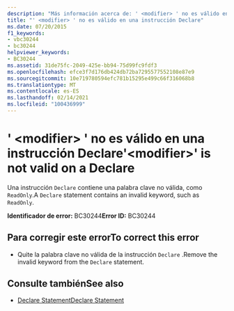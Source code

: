 ```yaml
---
description: "Más información acerca de: ' <modifier> ' no es válido en una instrucción Declare"
title: "' <modifier> ' no es válido en una instrucción Declare"
ms.date: 07/20/2015
f1_keywords:
- vbc30244
- bc30244
helpviewer_keywords:
- BC30244
ms.assetid: 31de75fc-2049-425e-bb94-75d99fc9fdf3
ms.openlocfilehash: efce3f7d176db424db72ba7295577552108e87e9
ms.sourcegitcommit: 10e719780594efc781b15295e499c66f316068b8
ms.translationtype: MT
ms.contentlocale: es-ES
ms.lasthandoff: 02/14/2021
ms.locfileid: "100436999"
---
```

# <a name="modifier-is-not-valid-on-a-declare"></a><span data-ttu-id="16a5e-103">' \<modifier> ' no es válido en una instrucción Declare</span><span class="sxs-lookup"><span data-stu-id="16a5e-103">'\<modifier>' is not valid on a Declare</span></span>

<span data-ttu-id="16a5e-104">Una instrucción `Declare` contiene una palabra clave no válida, como `ReadOnly`.</span><span class="sxs-lookup"><span data-stu-id="16a5e-104">A `Declare` statement contains an invalid keyword, such as `ReadOnly`.</span></span>  
  
 <span data-ttu-id="16a5e-105">**Identificador de error:** BC30244</span><span class="sxs-lookup"><span data-stu-id="16a5e-105">**Error ID:** BC30244</span></span>  
  
## <a name="to-correct-this-error"></a><span data-ttu-id="16a5e-106">Para corregir este error</span><span class="sxs-lookup"><span data-stu-id="16a5e-106">To correct this error</span></span>  
  
- <span data-ttu-id="16a5e-107">Quite la palabra clave no válida de la instrucción `Declare` .</span><span class="sxs-lookup"><span data-stu-id="16a5e-107">Remove the invalid keyword from the `Declare` statement.</span></span>  
  
## <a name="see-also"></a><span data-ttu-id="16a5e-108">Consulte también</span><span class="sxs-lookup"><span data-stu-id="16a5e-108">See also</span></span>

- [<span data-ttu-id="16a5e-109">Declare Statement</span><span class="sxs-lookup"><span data-stu-id="16a5e-109">Declare Statement</span></span>](../language-reference/statements/declare-statement.md)
